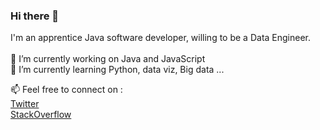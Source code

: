 ### Hi there 👋

I'm an apprentice Java software developer, willing to be a Data Engineer. <br />
<br />
🔭 I’m currently working on Java and JavaScript <br />
🌱 I’m currently learning Python, data viz, Big data ... <br />

📫 Feel free to connect on : <br/> 
[Twitter](https://twitter.com/benjamin_pradon) <br />
[StackOverflow](https://stackoverflow.com/users/9221079/textsolver34761) <br />

<!--
**textSolver34761/textSolver34761** is a ✨ _special_ ✨ repository because its `README.md` (this file) appears on your GitHub profile.

Here are some ideas to get you started:

- 🔭 I’m currently working on ...
- 🌱 I’m currently learning ...
- 👯 I’m looking to collaborate on ...
- 🤔 I’m looking for help with ...
- 💬 Ask me about ...
- 📫 How to reach me: ...
- 😄 Pronouns: ...
- ⚡ Fun fact: ...
-->
